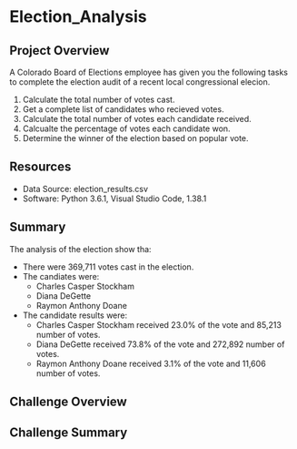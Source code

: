 # Election_Analysis

## Project Overview
A Colorado Board of Elections employee has given you the following tasks to complete the election audit of a recent local 
congressional elecion.

1. Calculate the total number of votes cast.
2. Get a complete list of candidates who recieved votes.
3. Calculate the total number of votes each candidate received.
4. Calcualte the percentage of votes each candidate won.
5. Determine the winner of the election based on popular vote.

## Resources
- Data Source: election_results.csv
- Software: Python 3.6.1, Visual Studio Code, 1.38.1

## Summary
The analysis of the election show tha:
- There were 369,711 votes cast in the election.
- The  candiates were:
    - Charles Casper Stockham
    - Diana DeGette
    - Raymon Anthony Doane
- The candidate results were:
    - Charles Casper Stockham received 23.0% of the vote and 85,213 number of votes.
    - Diana DeGette received 73.8% of the vote and 272,892 number of votes.
    - Raymon Anthony Doane received 3.1% of the vote and 11,606 number of votes.

## Challenge Overview

## Challenge Summary




